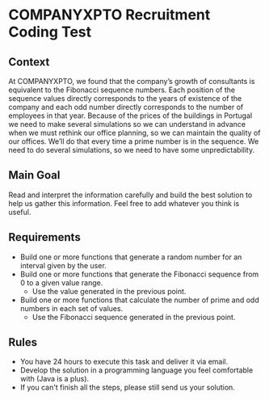 # COMPANYXPTO Recruitment Coding Test

## Context
At COMPANYXPTO, we found that the company’s growth of consultants is equivalent to the Fibonacci sequence numbers.
Each position of the sequence values directly corresponds to the years of existence of the company and each odd number directly corresponds to the number of employees in that year.
Because of the prices of the buildings in Portugal we need to make several simulations so we can understand in advance when we must rethink our office planning, so we can maintain the quality of our offices. We’ll do that every time a prime number is in the sequence.
We need to do several simulations, so we need to have some unpredictability.

## Main Goal
Read and interpret the information carefully and build the best solution to help us gather this information.
Feel free to add whatever you think is useful.

## Requirements
- Build one or more functions that generate a random number for an interval given by the user.
- Build one or more functions that generate the Fibonacci sequence from 0 to a given value range.
    - Use the value generated in the previous point.
- Build one or more functions that calculate the number of prime and odd numbers in each set of values.
    - Use the Fibonacci sequence generated in the previous point.

## Rules
- You have 24 hours to execute this task and deliver it via email.
- Develop the solution in a programming language you feel comfortable with (Java is a plus).
- If you can't finish all the steps, please still send us your solution.




